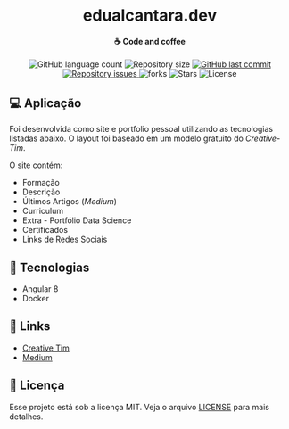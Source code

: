 <h1 align="center">
    <b>edualcantara</b>.dev
</h1>

<h4 align="center">
    ☕ Code and coffee
</h4>

<p align="center">
  <img alt="GitHub language count" src="https://img.shields.io/github/languages/count/eduardoao/edualcantaradev.svg">

  <img alt="Repository size" src="https://img.shields.io/github/repo-size/eduardoao/edualcantaradev.svg">
  
  <a href="https://github.com/eduardoao/edualcantaradev/commits/main">
    <img alt="GitHub last commit" src="https://img.shields.io/github/last-commit/eduardoao/cli.svg">
  </a>

  <a href="https://github.com/eduardoao/edualcantaradev/issues">
    <img alt="Repository issues" src="https://img.shields.io/github/issues/eduardoao/edualcantaradev.svg">
  </a>
  
  <img alt="forks" src="https://img.shields.io/github/forks/eduardoao/edualcantaradev.svg">
  
  <img alt="Stars" src="https://img.shields.io/github/stars/eduardoao/edualcantaradev.svg">
  
  

  <img alt="License" src="https://img.shields.io/badge/license-MIT-brightgreen">
</p>

## 💻 Aplicação

Foi desenvolvida como site e portfolio pessoal utilizando as tecnologias listadas abaixo. O layout foi baseado em um modelo gratuito do _Creative-Tim_.

O site contém:

* Formação
* Descrição
* Últimos Artigos (_Medium_)
* Curriculum
* Extra - Portfólio Data Science
* Certificados
* Links de Redes Sociais

## 🚀 Tecnologias

* Angular 8
* Docker

## 🔗 Links

* [Creative Tim](https://www.creative-tim.com/)
* [Medium](https://medium.com/@lennonalvesdias)

## 📝 Licença

Esse projeto está sob a licença MIT. Veja o arquivo [LICENSE](LICENSE) para mais detalhes.

